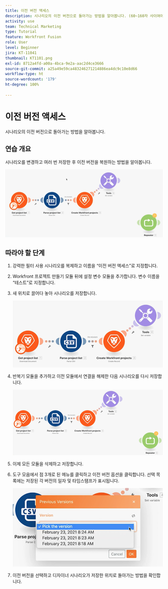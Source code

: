 ```yaml
---
title: 이전 버전 액세스
description: 시나리오의 이전 버전으로 돌아가는 방법을 알아봅니다. (60~160자 사이여야 하지만 56자임)
activity: use
team: Technical Marketing
type: Tutorial
feature: Workfront Fusion
role: User
level: Beginner
jira: KT-11041
thumbnail: KT1101.png
exl-id: 8712a4fd-a00a-4bca-9e2a-aac2d4ce3666
source-git-commit: a25a49e59ca483246271214886ea4dc9c10e8d66
workflow-type: ht
source-wordcount: '179'
ht-degree: 100%

---
```


# 이전 버전 액세스

시나리오의 이전 버전으로 돌아가는 방법을 알아봅니다.

## 연습 개요

시나리오를 변경하고 여러 번 저장한 후 이전 버전을 복원하는 방법을 알아봅니다.

![이전 버전 액세스 이미지 1](../12-exercises/assets/accessing-previous-versions-walkthrough-1.png)

## 따라야 할 단계

1. 강력한 필터 사용 시나리오를 복제하고 이름을 “이전 버전 액세스”로 지정합니다.
1. Workfront 프로젝트 만들기 모듈 뒤에 설정 변수 모듈을 추가합니다. 변수 이름을 “테스트”로 지정합니다.
1. 새 위치로 끌어다 놓아 시나리오를 저장합니다.

   ![이전 버전 액세스 이미지 2](../12-exercises/assets/accessing-previous-versions-walkthrough-2.png)

1. 반복기 모듈을 추가하고 이전 모듈에서 연결을 해제한 다음 시나리오를 다시 저장합니다.

   ![이전 버전 액세스 이미지 3](../12-exercises/assets/accessing-previous-versions-walkthrough-3.png)

1. 이제 모든 모듈을 삭제하고 저장합니다.
1. 도구 모음에서 점 3개로 된 메뉴를 클릭하고 이전 버전 옵션을 클릭합니다. 선택 목록에는 저장된 각 버전의 일자 및 타임스탬프가 표시됩니다.

   ![이전 버전 액세스 이미지 4](../12-exercises/assets/accessing-previous-versions-walkthrough-4.png)

1. 이전 버전을 선택하고 디자이너 시나리오가 저장한 위치로 돌아가는 방법을 확인합니다.
